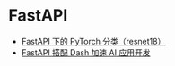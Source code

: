 # FastAPI

- [FastAPI 下的 PyTorch 分类（resnet18）](https://zhuanlan.zhihu.com/p/597883723)
- [FastAPI 搭配 Dash 加速 AI 应用开发]()
